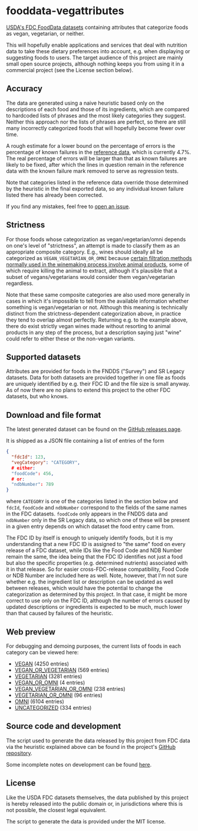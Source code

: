 # fooddata-vegattributes
[USDA's FDC FoodData datasets](https://fdc.nal.usda.gov/download-datasets.html)
containing attributes that categorize foods as vegan, vegetarian, or neither.

This will hopefully enable applications and services that deal with nutrition
data to take these dietary preferences into account, e.g. when displaying or
suggesting foods to users. The target audience of this project are mainly small
open source projects, although nothing keeps you from using it in a commercial
project (see the License section below).

## Accuracy

The data are generated using a naive heuristic based only on the descriptions
of each food and those of its ingredients, which are compared to hardcoded
lists of phrases and the most likely categories they suggest. Neither this
approach nor the lists of phrases are perfect, so there are still many
incorrectly categorized foods that will hopefully become fewer over time.

A rough estimate for a lower bound on the percentage of errors is the
percentage of known failures in the [reference
data](https://github.com/v3gtb/fooddata-vegattributes/blob/main/reference_samples.csv),
which is currently 4.7%.
The real percentage of errors will be larger than that as known failures are
likely to be fixed, after which the lines in question remain in the reference
data with the known failure mark removed to serve as regression tests.

Note that categories listed in the reference data override those determined by
the heuristic in the final exported data, so any individual known failure
listed there has already been corrected.

If you find any mistakes, feel free to
[open an issue](https://github.com/v3gtb/fooddata-vegattributes/issues/new).

## Strictness

For those foods whose categorization as vegan/vegetarian/omni depends on one's
level of "strictness", an attempt is made to classify them as an appropriate
composite category. E.g., wines should ideally all be categorized as
`VEGAN_VEGETARIAN_OR_OMNI` because [certain filtration methods normally used in
the winemaking process involve animal
products](https://www.peta.org/about-peta/faq/is-wine-vegan/), some of which
require killing the animal to extract, although it's plausible that a subset of
vegans/vegetarians would consider them vegan/vegetarian regardless.

Note that these same composite categories are also used more generally in cases
in which it's impossible to tell from the available information whether
something is vegan/vegetarian or not. Although this meaning is technically
distinct from the strictness-dependent categorization above, in practice they
tend to overlap almost perfectly. Returning e.g. to the example above, there do
exist strictly vegan wines made without resorting to animal products in any
step of the process, but a description saying just "wine" could refer to either
these or the non-vegan variants.

## Supported datasets

Attributes are provided for foods in the FNDDS ("Survey") and SR Legacy
datasets. Data for both datasets are provided together in one file as foods are
uniquely identified by e.g. their FDC ID and the file size is small anyway. As
of now there are no plans to extend this project to the other FDC datasets, but
who knows.

## Download and file format

The latest generated dataset can be found on the [GitHub releases
page](https://github.com/v3gtb/fooddata-vegattributes/releases).

It is shipped as a JSON file containing a list of entries of the form

```json
{
  "fdcId": 123,
  "vegCategory": "CATEGORY",
  # either:
  "foodCode": 456,
  # or:
  "ndbNumber": 789
}
```

where `CATEGORY` is one of the categories listed in the section below and
`fdcId`, `foodCode` and `ndbNumber` correspond to the fields of the same names
in the FDC datasets. `foodCode` only appears in the FNDDS data and `ndbNumber`
only in the SR Legacy data, so which one of these will be present in a given
entry depends on which dataset the food entry came from.

The FDC ID by itself is enough to uniquely identify foods, but it is my
understanding that a new FDC ID is assigned to "the same" food on every release
of a FDC dataset, while IDs like the Food Code and NDB Number remain the same,
the idea being that the FDC ID identifies not just a food but also the specific
properties (e.g. determined nutrients) associated with it in that release.
So for easier cross-FDC-release compatibility, Food Code or NDB Number are
included here as well. Note, however, that I'm not sure whether e.g. the
ingredient list or description can be updated as well between releases, which
would have the potential to change the categorization as determined by this
project. In that case, it might be more correct to use only on the FDC ID,
although the number of errors caused by updated descriptions or ingredients is
expected to be much, much lower than that caused by failures of the heuristic.

## Web preview

For debugging and demoing purposes, the current lists of foods in each category
can be viewed here:

- [VEGAN](https://v3gtb.github.io/fooddata-vegattributes/category-lists/vegan) (4250 entries)
- [VEGAN_OR_VEGETARIAN](https://v3gtb.github.io/fooddata-vegattributes/category-lists/vegan-or-vegetarian) (569 entries)
- [VEGETARIAN](https://v3gtb.github.io/fooddata-vegattributes/category-lists/vegetarian) (3281 entries)
- [VEGAN_OR_OMNI](https://v3gtb.github.io/fooddata-vegattributes/category-lists/vegan-or-omni) (4 entries)
- [VEGAN_VEGETARIAN_OR_OMNI](https://v3gtb.github.io/fooddata-vegattributes/category-lists/vegan-vegetarian-or-omni) (238 entries)
- [VEGETARIAN_OR_OMNI](https://v3gtb.github.io/fooddata-vegattributes/category-lists/vegetarian-or-omni) (96 entries)
- [OMNI](https://v3gtb.github.io/fooddata-vegattributes/category-lists/omni) (6104 entries)
- [UNCATEGORIZED](https://v3gtb.github.io/fooddata-vegattributes/category-lists/uncategorized) (334 entries)


## Source code and development

The script used to generate the data released by this project from FDC data via
the heuristic explained above can be found in the project's
[GitHub repository](https://github.com/v3gtb/fooddata-vegattributes).

Some incomplete notes on development can be found [here](https://v3gtb.github.io/fooddata-vegattributes/dev-notes.html).

## License

Like the USDA FDC datasets themselves, the data published by this project is
hereby released into the public domain or, in jurisdictions where this is not
possible, the closest legal equivalent.

The script to generate the data is provided under the MIT license.
